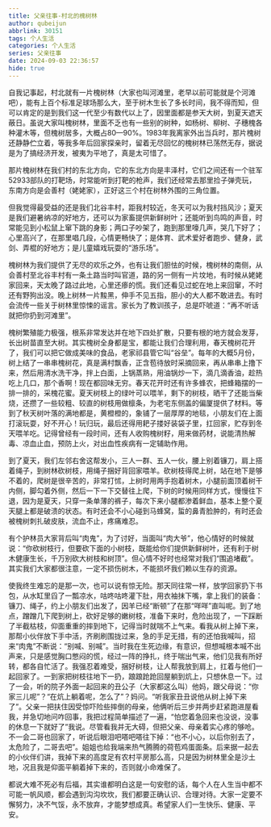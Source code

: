 ```yaml
---
title: 父亲往事-村北的槐树林
author: qubeijun
abbrlink: 30151
tags: 个人生活
categories: 个人生活
series: 父亲往事
date: 2024-09-03 22:36:57
hide: true
---
```

自我记事起，村北就有一片槐树林（大家也叫河滩里，老早以前可能就是个河滩吧），能有上百个标准足球场那么大，至于树木生长了多长时间，我不得而知，但可以肯定的是到我们这一代至少有数代以上了，因里面都是参天大树，到夏天遮天蔽日。虽说大家叫槐树林，里面不乏也有一些别的树种，如杨树、柳树、子穗槐各种灌木等，但槐树居多，大概占80—90%。1983年我离家外出当兵时，那片槐树还静静伫立着，等我多年后回家探亲时，留着无尽回忆的槐树林已荡然无存，据说是为了搞经济开发，被夷为平地了，真是太可惜了。

那片槐树林在我们村的东北方向，它的东北方向是丰泽村，它们之间还有一个驻军52933部队的打靶场，时常能听到打靶的枪声，我们还经常去那里捡子弹壳玩，东南方向是会善村（姥姥家），正好这三个村在树林外围的三角位置。

但我觉得最受益的还是我们北谷丰村，距我村较近，冬天可以为我村挡风沙；夏天是我们避暑纳凉的好地方，还可以为家畜提供新鲜树叶；还能听到鸟鸣的声音，时常能见到小松鼠上窜下跳的身影；两口子吵架了，跑到那里嚎几声，哭几下好了；心里高兴了，在那里唱几段，心情更畅快了；是体育、武术爱好者跑步、健身，武剑、弄棍的好地方；是儿童嬉戏玩耍的“游乐场”。

槐树林为我们提供了无尽的欢乐之外，也有让我们胆怯的时候，槐树林的南侧，从会善村至北谷丰村有一条土路当时叫官道，路的另一侧有一片坟地，有时候从姥姥家回来，天太晚了路过此地，心里还瘆的慌。我们还看见过蛇在地上来回窜，不时还有野狗出没。晚上树林一片黢黑，伸手不见五指，胆小的大人都不敢进去。有时会流传一些关于树林里惊悚的谣言。家长为了教训孩子，总是吓唬道：“再不听话就把你扔到河滩里”。

槐树繁殖能力极强，根系非常发达并在地下四处扩散，只要有根的地方就会发芽，长出树苗直至大树。其实槐树全身都是宝，都能让我们合理利用，春天槐树花开了，我们可以把它做成美味的食品，老家祁县管它叫“谷垒”。每年的大概5月份，树上结了一串串槐树花，真是满村飘香，正含苞待放时采摘回来，再从串串上撸下来，然后用清水洗干净，拌上白面，上锅蒸熟，用油锅炒一下，滴几滴香油，趁热吃上几口，那个香啊！现在都回味无穷。春天花开时还有许多蜂农，把蜂箱摆的一排一排的，采槐花蜜。夏天树枝上的绿叶可以喂羊，剩下的树枝，晒干了还能当柴烧，还攒了一些较粗、较直的树枝用做檩条，为老宅东侧盖的偏厦提供了材料。等到了秋天树叶落的满地都是，黄橙橙的，象铺了一层厚厚的地毯，小朋友们在上面打滚玩耍，好不开心！玩归玩，最后还得用耙子搂好装袋子里，扛回家，贮存到冬天喂羊吃。记得曾经有一段时间，还有人收购槐树籽，用来做药材，说能清热解毒、凉血止血，预防上火，对出血性疾病有一定辅助作用。

到了夏天，我们左邻右舍这帮发小，三人一群、五人一伙，腰上别着镰刀，肩上搭着绳子，到树林砍树枝，用绳子捆好背回家喂羊。砍树枝得爬上树，站在地下是够不着的，爬树是很辛苦的，非常打怵，上树时用两手抱着树木，小腿前面顶着树干内侧，脚勾着外侧，然后一下一下交替往上爬，下树的时候用同样方式，慢慢往下退，因为是夏天，只穿一条单薄的裤子，每次下来小腿都渗着鲜血，基本上整个夏天腿上都是破溃的状态。有时还会不小心碰到马蜂窝，蜇的鼻青脸肿的，有时还会被槐树刺扎破皮肤，流血不止，疼痛难忍。

有个护林员大家背后叫“肉鬼”，为了讨好，当面叫“肉大爷”，他心情好的时候就说：“你砍树枝行，但要砍下面的小树枝，既能给你们提供新鲜树叶，还有利于树木健康生长，千万别砍大树枝和树顶”。但心情不好时也经常对我们“围追堵截”。其实我们大家都很注意，一定不损伤树木，不能损坏我们赖以生存的资源。

使我终生难忘的是那一次，也可以说有惊无险。那天同往常一样，放学回家扔下书包，从水缸里舀了一瓢凉水，咕咚咕咚灌下肚，用衣袖抹下嘴，拿上我们的装备：镰刀、绳子，约上小朋友们出发了，因羊已经“断顿”了在那“咩咩”直叫呢。到了地点，蹭蹭几下爬到树上，砍好足够的嫩树枝，准备下来时，危险出现了，一下踩断了半截枯枝，仰面重重的摔到地下，记得当时就喘不上气来。看我从树上掉下来，那帮小伙伴放下手中活，齐刷刷围拢过来，急的手足无措，有的还怕我喊叫，招来“肉鬼”不断说：“别喊、别喊”。当时我在生死边缘，有意识，但想喊根本喊不出声来，只是感觉胸口憋闷的慌，经过一阵的挣扎，终于喘出气来，他们见我有所好转，都各自忙活了。我强忍着难受，捆好树枝，让人帮我放到肩上，扛着与他们一起回家了。一到家把树枝往地下一扔，踉踉跄跄回屋躺到炕上，只想休息一下。过了一会，听的院子外面一起回来的丑公子（大家都这么叫）他妈，跟父母说：“你家三儿呢”？“在炕上躺着呢，怎么了”？妈问。“听我家丑丑说他从树上掉下来了”。父亲一把扶住因受惊吓险些摔倒的母亲，他俩听后三步并两步赶紧跑进屋看我，并急切地问咋回事，我把过程简单描述了一遍，“怕您着急回来也没说，没事的休息一下就好了”我说。尽管看我并无大碍，但把父亲、母亲着实心疼的够呛。不一会二哥也回家了，听说后眼泪吧嗒吧嗒往下掉：“也不小心，以后你别去了，太危险了，二哥去吧”。姐姐也给我端来热气腾腾的荷苞鸡蛋面条。后来据一起去的小伙伴们讲，我掉下来的高度足有农村平房那么高，只是因为树林里全是沙土地，况且我是仰面平躺着掉下来的，否则就小命难保了。

都说大难不死必有后福，其实谁都明白这是一句安慰的话，每个人在人生当中都不可能一帆风顺，都会遇到沟沟坎坎，我们都要正确认识、合理对待。大家一定要不懈努力，决不气馁，永不放弃，才能梦想成真。希望家人们一生快乐、健康、平安。